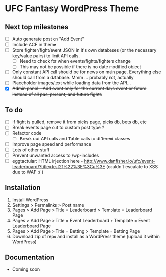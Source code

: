 # UFC Fantasy WordPress Theme

## Next top milestones

- [ ] Auto generate post on "Add Event"
- [ ] Include ACF in theme
- [ ] Store fighter/fight/event JSON in it's own databases (or the necessary key/value pairs) to limit API calls.
  - [ ] Need to check for when events/fights/fighters change
  - [ ] This may not be possible if there is no date modified object
- [ ] Only constant API call should be for news on main page.  Everything else should call from a database. Mmm ... probably not, actually
- [ ] Placeholder images/text while loading data from the API...
- [x] ~~Admin panel - Add event only for the current days event or future instead of all pas, present, and future fights~~

## To do

- [ ] If fight is pulled, remove it from picks page, picks db, bets db, etc
- [ ] Break events page out to custom post type ?
- [ ] Refactor code
  - [ ] Break out API calls and Table calls to different classes
- [ ] Improve page speed and performance
- [ ] Lots of other stuff
- [ ] Prevent unwanted access to /wp-includes
- [ ] eggtactular: HTML injection here - http://www.danfisher.io/ufc/event-leaderboard/?title=test21%22%3E%3Cu%3E (couldn't escalate to XSS due to WAF  :( )

## Installation

1. Install WordPress
2. Settings > Permalinks > Post name
3. Pages > Add Page > Title = Leaderboard > Template = Leaderboard Page
4. Pages > Add Page > Title = Event Leaderboard > Template = Event Leaderboard Page
5. Pages > Add Page > Title = Betting > Template = Betting Page
6. Download zip of repo and install as a WordPress theme (upload it within WordPress)

## Documentation

* Coming soon
